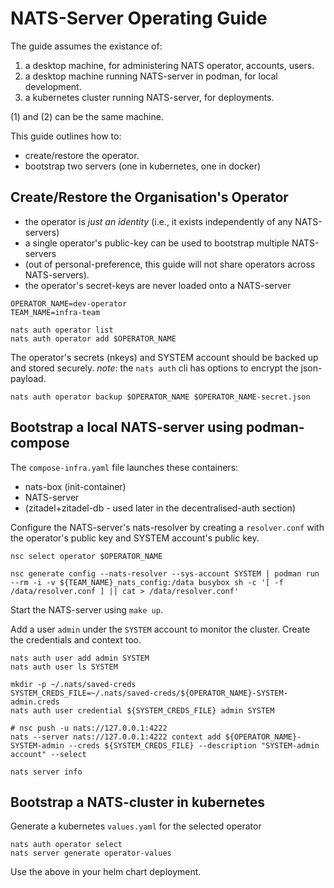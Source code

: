 # NATS-Server Operating Guide

The guide assumes the existance of:

1. a desktop machine, for administering NATS operator, accounts, users.
2. a desktop machine running NATS-server in podman, for local development.
3. a kubernetes cluster running NATS-server, for deployments.

(1) and (2) can be the same machine.

This guide outlines how to:
- create/restore the operator.
- bootstrap two servers (one in kubernetes, one in docker)

## Create/Restore the Organisation's Operator

- the operator is _just an identity_ (i.e., it exists independently of any NATS-servers)
- a single operator's public-key can be used to bootstrap multiple NATS-servers
- (out of personal-preference, this guide will not share operators across NATS-servers).
- the operator's secret-keys are never loaded onto a NATS-server

```
OPERATOR_NAME=dev-operator
TEAM_NAME=infra-team

nats auth operator list
nats auth operator add $OPERATOR_NAME
```

The operator's secrets (nkeys) and SYSTEM account should be backed up and stored securely.
_note_: the `nats auth` cli has options to encrypt the json-payload.

```
nats auth operator backup $OPERATOR_NAME $OPERATOR_NAME-secret.json
```

## Bootstrap a local NATS-server using podman-compose

The `compose-infra.yaml` file launches these containers:
- nats-box (init-container)
- NATS-server
- (zitadel+zitadel-db - used later in the decentralised-auth section)


Configure the NATS-server's nats-resolver by creating a `resolver.conf` with the operator's public key and SYSTEM account's public key.

```
nsc select operator $OPERATOR_NAME

nsc generate config --nats-resolver --sys-account SYSTEM | podman run --rm -i -v ${TEAM_NAME}_nats_config:/data busybox sh -c '[ -f /data/resolver.conf ] || cat > /data/resolver.conf'
```

Start the NATS-server using `make up`.

Add a user `admin` under the `SYSTEM` account to monitor the cluster.
Create the credentials and context too.

```
nats auth user add admin SYSTEM
nats auth user ls SYSTEM

mkdir -p ~/.nats/saved-creds
SYSTEM_CREDS_FILE=~/.nats/saved-creds/${OPERATOR_NAME}-SYSTEM-admin.creds
nats auth user credential ${SYSTEM_CREDS_FILE} admin SYSTEM

# nsc push -u nats://127.0.0.1:4222
nats --server nats://127.0.0.1:4222 context add ${OPERATOR_NAME}-SYSTEM-admin --creds ${SYSTEM_CREDS_FILE} --description "SYSTEM-admin account" --select

nats server info
```

## Bootstrap a NATS-cluster in kubernetes

Generate a kubernetes `values.yaml` for the selected operator

```
nats auth operator select
nats server generate operator-values
```

Use the above in your helm chart deployment.
